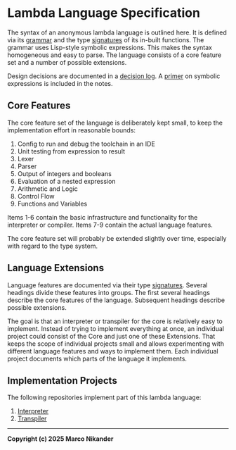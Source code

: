 # Lambda Language Specification

The syntax of an anonymous lambda language is outlined here.
It is defined via its [grammar](grammar.md) and the type [signatures](signatures.md) of its in-built functions.
The grammar uses Lisp-style symbolic expressions.
This makes the syntax homogeneous and easy to parse.
The language consists of a core feature set and a number of possible extensions.

Design decisions are documented in a [decision log](decisions.md).
A [primer](notes/primer.md) on symbolic expressions is included in the notes.

## Core Features

The core feature set of the language is deliberately kept small, to keep the implementation effort in reasonable bounds:

1. Config to run and debug the toolchain in an IDE
2. Unit testing from expression to result
3. Lexer
4. Parser
5. Output of integers and booleans
6. Evaluation of a nested expression
7. Arithmetic and Logic
8. Control Flow
9. Functions and Variables

Items 1-6 contain the basic infrastructure and functionality for the interpreter or compiler.
Items 7-9 contain the actual language features.

The core feature set will probably be extended slightly over time, especially with regard to the type system.

## Language Extensions

Language features are documented via their type [signatures](signatures.md).
Several headings divide these features into groups.
The first several headings describe the core features of the language.
Subsequent headings describe possible extensions.

The goal is that an interpreter or transpiler for the core is relatively easy to implement.
Instead of trying to implement everything at once, an individual project could consist of the Core and just one of these Extensions.
That keeps the scope of individual projects small and allows experimenting with different language features and ways to implement them.
Each individual project documents which parts of the language it implements.

## Implementation Projects

The following repositories implement part of this lambda language:

1. [Interpreter](https://github.com/mnikander/interpreter)
2. [Transpiler](https://github.com/mnikander/transpiler)

---
**Copyright (c) 2025 Marco Nikander**

